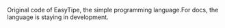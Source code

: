 Original code of EasyTipe, the simple programming language.For docs, the language is staying in development.
